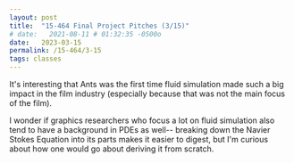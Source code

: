 ```yaml
---
layout: post
title:  "15-464 Final Project Pitches (3/15)"
# date:   2021-08-11 # 01:32:35 -0500o
date:   2023-03-15
permalink: /15-464/3-15
tags: classes
---
```


It's interesting that Ants was the first time fluid simulation made such a big impact in the film industry (especially because that was not the main focus of the film). 

I wonder if graphics researchers who focus a lot on fluid simulation also tend to have a background in PDEs as well-- breaking down the Navier Stokes Equation into its parts makes it easier to digest, but I'm curious about how one would go about deriving it from scratch. 